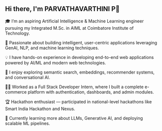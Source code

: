 ## Hi there, I'm PARVATHAVARTHINI P👋

🎓 I’m an aspiring Artificial Intelligence & Machine Learning engineer pursuing my Integrated M.Sc. in AIML at Coimbatore Institute of Technology.

🚀 Passionate about building intelligent, user-centric applications leveraging GenAI, NLP, and machine learning techniques.

💡 I have hands-on experience in developing end-to-end web applications powered by AI/ML and modern web technologies.

🧠 I enjoy exploring semantic search, embeddings, recommender systems, and conversational AI.

👨‍💻 Worked as a Full Stack Developer Intern, where I built a complete e-commerce platform with authentication, dashboards, and admin modules.

🏆 Hackathon enthusiast — participated in national-level hackathons like Smart India Hackathon and Nexus.

🌱 Currently learning more about LLMs, Generative AI, and deploying scalable ML pipelines.
<!--
**PARVATHA-25/PARVATHA-25** is a ✨ _special_ ✨ repository because its `README.md` (this file) appears on your GitHub profile.

Here are some ideas to get you started:

- 🔭 I’m currently working on ...
- 🌱 I’m currently learning ...
- 👯 I’m looking to collaborate on ...
- 🤔 I’m looking for help with ...
- 💬 Ask me about ...
- 📫 How to reach me: ...
- 😄 Pronouns: ...
- ⚡ Fun fact: ...
-->
